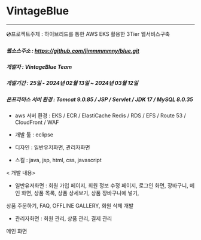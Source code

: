 # VintageBlue

---

💿프로젝트주제 : 하이브리드를 통한 AWS EKS 활용한 3Tier 웹서비스구축

##### 웹소스주소 : https://github.com/jimmmmmny/blue.git

##### 개발자 : VintageBlue Team 

##### 개발기간 :  25일  -  2024년 02월 13일 ~ 2024년 03월 12일

##### 온프라미스 서버 환경 : Tomcat 9.0.85 / JSP / Servlet / JDK 17 / MySQL 8.0.35

- aws 서버 환경 : EKS / ECR / ElastiCache Redis / RDS / EFS / Route 53 / CloudFront / WAF

- 개발 툴 : eclipse

 
- 디자인 : 일반유저화면, 관리자화면 


- 스킬 : java, jsp, html, css, javascript
 

< 개발 내용>

- 일반유저화면 : 회원 가입 페이지, 회원 정보 수정 페이지, 로그인 화면, 장바구니, 메인 화면, 상품 목록, 상품 상세보기, 상품 장바구니에 넣기,

상품 주문하기, FAQ, OFFLINE GALLERY, 회원 삭제 개발
- 관리자화면 : 회원 관리, 상품 관리, 결제 관리

 

메인 화면
